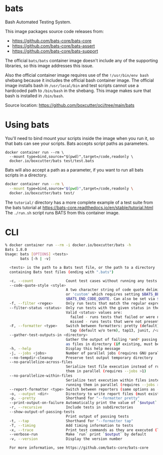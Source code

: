 # bats

Bash Automated Testing System.

This image packages source code releases from:
- https://github.com/bats-core/bats-core
- https://github.com/bats-core/bats-assert
- https://github.com/bats-core/bats-support

The official `bats/bats` container image doesn't include any of the supporting
libraries, so this image addresses this issue.

Also the official container image requires use of the `!/usr/bin/env bash`
shebang because it includes the official bash container image. The official
image installs bash in `/usr/local/bin` and test scripts cannot use a 
hardcoded path to `/bin/bash` in the shebang.  This image makes sure that
bash is installed in `/bin/bash`.

Source location: https://github.com/boxcutter/oci/tree/main/bats

# Using bats

You'll need to bind mount your scripts inside the image when you run it,
so that bats can see your scripts. Bats accepts script paths as
parameters.

```
docker container run --rm \
  --mount type=bind,source="$(pwd)",target=/code,readonly \
  docker.io/boxcutter/bats test/test.bats
```

Bats will also accept a path as a parameter, if you want to run all bats
scripts in a directory.

```bash
docker container run --rm \
  --mount type=bind,source="$(pwd)",target=/code,readonly \
  docker.io/boxcutter/bats test/
```

The `tutorial/` directory has a more complete example of a test suite
from the bats tutorial at https://bats-core.readthedocs.io/en/stable/tutorial.html
The `./run.sh` script runs BATS from this container image.

# CLI

```bash
% docker container run --rm -i docker.io/boxcutter/bats -h
Bats 1.8.0
Usage: bats [OPTIONS] <tests>
       bats [-h | -v]

  <tests> is the path to a Bats test file, or the path to a directory
  containing Bats test files (ending with ".bats")

  -c, --count               Count test cases without running any tests
  --code-quote-style <style>
                            A two character string of code quote delimiters
                            or 'custom' which requires setting $BATS_BEGIN_CODE_QUOTE and
                            $BATS_END_CODE_QUOTE. Can also be set via $BATS_CODE_QUOTE_STYLE
  -f, --filter <regex>      Only run tests that match the regular expression
  --filter-status <status>  Only run tests with the given status in the last completed (no CTRL+C/SIGINT) run.
                            Valid <status> values are:
                              failed - runs tests that failed or were not present in the last run
                              missed - runs tests that were not present in the last run
  -F, --formatter <type>    Switch between formatters: pretty (default),
                              tap (default w/o term), tap13, junit, /<absolute path to formatter>
  --gather-test-outputs-in <directory>
                            Gather the output of failing *and* passing tests
                            as files in directory (if existing, must be empty)
  -h, --help                Display this help message
  -j, --jobs <jobs>         Number of parallel jobs (requires GNU parallel)
  --no-tempdir-cleanup      Preserve test output temporary directory
  --no-parallelize-across-files
                            Serialize test file execution instead of running
                            them in parallel (requires --jobs >1)
  --no-parallelize-within-files
                            Serialize test execution within files instead of
                            running them in parallel (requires --jobs >1)
  --report-formatter <type> Switch between reporters (same options as --formatter)
  -o, --output <dir>        Directory to write report files (must exist)
  -p, --pretty              Shorthand for "--formatter pretty"
  --print-output-on-failure Automatically print the value of `$output` on failed tests
  -r, --recursive           Include tests in subdirectories
  --show-output-of-passing-tests
                            Print output of passing tests
  -t, --tap                 Shorthand for "--formatter tap"
  -T, --timing              Add timing information to tests
  -x, --trace               Print test commands as they are executed (like `set -x`)
  --verbose-run             Make `run` print `$output` by default
  -v, --version             Display the version number

  For more information, see https://github.com/bats-core/bats-core
```
